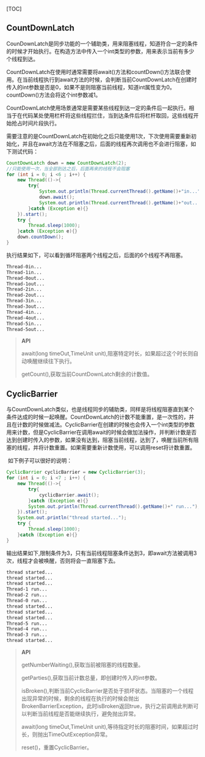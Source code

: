 [TOC]

## CountDownLatch

​	CounDownLatch是同步功能的一个辅助类，用来阻塞线程，知道符合一定的条件的时候才开始执行。在构造方法中传入一个int类型的参数，用来表示当前有多少个线程到达。

​	CountDownLatch在使用时通常需要将await()方法和countDown()方法联合使用。在当前线程执行到await方法的时候，会判断当前CountDownLatch在创建时传入的int参数是否是0，如果不是则阻塞当前线程，知道int属性变为0。countDown()方法会将这个int参数减1。

​	CountDownLatch使用场景通常是需要某些线程到达一定的条件后一起执行。相当于在代码某处使用栏杆将这些线程拦住，当到达条件后将栏杆取回，这些线程开始抢占时间片段执行。

​	需要注意的是CountDownLatch在初始化之后只能使用1次，下次使用需要重新初始化，并且在await方法在不阻塞之后，后面的线程再次调用也不会进行阻塞，如下测试代码：

```java
CountDownLatch down = new CountDownLatch(2);
//只能使用一次，当全部到达之后，后面再来的线程不会阻塞
for (int i = 0; i <6 ; i++) {
    new Thread(()->{
        try{
            System.out.println(Thread.currentThread().getName()+"in...");
            down.await();
            System.out.println(Thread.currentThread().getName()+"out...");
        }catch (Exception e){}
    }).start();
    try {
        Thread.sleep(1000);
    }catch (Exception e){}
    down.countDown();
}
```

​	执行结果如下，可以看到循环阻塞两个线程之后，后面的6个线程不再阻塞。

```tex
Thread-0in...
Thread-1in...
Thread-0out...
Thread-1out...
Thread-2in...
Thread-2out...
Thread-3in...
Thread-3out...
Thread-4in...
Thread-4out...
Thread-5in...
Thread-5out...
```

> **API**
>
> await(long timeOut,TimeUnit unit),阻塞特定时长，如果超过这个时长则自动唤醒继续往下执行。
>
> getCount(),获取当前CountDownLatch剩余的计数值。

## CyclicBarrier

​	与CountDownLatch类似，也是线程同步的辅助类，同样是将线程阻塞直到某个条件达成的时候一起唤醒。CountDownLatch的计数不能重置，是一次性的，并且在计数的时候做减法。CyclicBarrier在创建的时候也会传入一个int类型的参数用来计数，但是CyclicBarrier在调用await的时候会做加法操作，并判断计数是否达到创建时传入的参数，如果没有达到，阻塞当前线程，达到了，唤醒当前所有阻塞的线程，并将计数重置。如果需要重新计数使用，可以调用reset将计数重置。

​	如下例子可以很好的说明：

```java
CyclicBarrier cyclicBarrier = new CyclicBarrier(3);
for (int i = 0; i <7 ; i++) {
    new Thread(()->{
        try{
            cyclicBarrier.await();
        }catch (Exception e){}
        System.out.println(Thread.currentThread().getName()+" run...");
    }).start();
    System.out.println("thread started...");
    try {
        Thread.sleep(1000);
    }catch (Exception e){}
}
```

​	输出结果如下,限制条件为3，只有当前线程阻塞条件达到3，即await方法被调用3次，线程才会被唤醒，否则将会一直阻塞下去。

```tex
thread started...
thread started...
thread started...
Thread-1 run...
Thread-2 run...
Thread-0 run...
thread started...
thread started...
thread started...
Thread-5 run...
Thread-4 run...
Thread-3 run...
thread started...
```

> **API**
>
> getNumberWaiting(),获取当前被阻塞的线程数量。
>
> getParties(),获取当前计数总量，即创建时传入的int参数。
>
> isBroken(),判断当前CyclicBarrier是否处于损坏状态。当阻塞的一个线程出现异常的时候，剩余的线程在执行的时候会抛出BrokenBarrierException，此时isBroken返回true，执行之前调用此判断可以判断当前线程是否能继续执行，避免抛出异常。
>
> await(long timeOut,TimeUnit unit),等待指定时长的阻塞时间，如果超过时长，则抛出TimeOutException异常。
>
> reset()，重置CyclicBarrier。